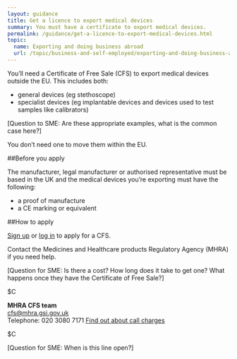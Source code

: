 ```yaml
---
layout: guidance
title: Get a licence to export medical devices
summary: You must have a certificate to export medical devices.
permalink: /guidance/get-a-licence-to-export-medical-devices.html
topic:
  name: Exporting and doing business abroad
  url: /topic/business-and-self-employed/exporting-and-doing-business-abroad.html
---
```

You’ll need a Certificate of Free Sale (CFS) to export medical devices outside the EU. This includes both:

* general devices (eg stethoscope)
* specialist devices (eg implantable devices and devices used to test samples like calibrators)

[Question to SME: Are these appropriate examples, what is the common case here?]

You don’t need one to move them within the EU.

##Before you apply

The manufacturer, legal manufacturer or authorised representative must be based in the UK and the medical devices you’re exporting must have the following:

* a proof of manufacture 
* a CE marking or equivalent 

##How to apply

[Sign up](https://aic.mhra.gov.uk/CFS/cfsSystem.nsf/cfsRegA?Open) or [log in](https://aic.mhra.gov.uk/cfs/cfssystem.nsf/frmlogin) to apply for a CFS.

Contact the Medicines and Healthcare products Regulatory Agency (MHRA) if you need help.

[Question for SME: Is there a cost? How long does it take to get one? What happens once they have the Certificate of Free Sale?]

$C 

**MHRA CFS team**     
[cfs@mhra.gsi.gov.uk](mailto:cfs@mhra.gsi.gov.uk)   
Telephone: 020 3080 7171
[Find out about call charges](/call-charges)    

$C

[Question for SME: When is this line open?]









